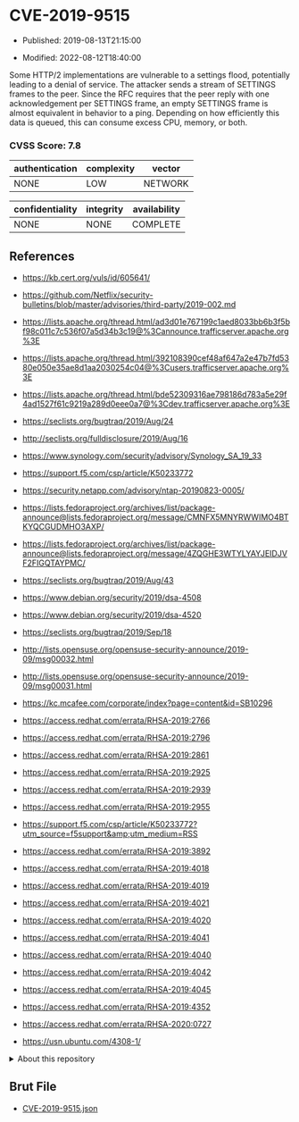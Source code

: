 # CVE-2019-9515

- Published: 2019-08-13T21:15:00

- Modified: 2022-08-12T18:40:00

Some HTTP/2 implementations are vulnerable to a settings flood, potentially leading to a denial of service. The attacker sends a stream of SETTINGS frames to the peer. Since the RFC requires that the peer reply with one acknowledgement per SETTINGS frame, an empty SETTINGS frame is almost equivalent in behavior to a ping. Depending on how efficiently this data is queued, this can consume excess CPU, memory, or both.

### CVSS Score: **7.8**

| authentication | complexity | vector |
| --- | --- | --- |
| NONE | LOW | NETWORK |

| confidentiality | integrity | availability |
| --- | --- | --- |
| NONE | NONE | COMPLETE |

## References

* https://kb.cert.org/vuls/id/605641/

* https://github.com/Netflix/security-bulletins/blob/master/advisories/third-party/2019-002.md

* https://lists.apache.org/thread.html/ad3d01e767199c1aed8033bb6b3f5bf98c011c7c536f07a5d34b3c19@%3Cannounce.trafficserver.apache.org%3E

* https://lists.apache.org/thread.html/392108390cef48af647a2e47b7fd5380e050e35ae8d1aa2030254c04@%3Cusers.trafficserver.apache.org%3E

* https://lists.apache.org/thread.html/bde52309316ae798186d783a5e29f4ad1527f61c9219a289d0eee0a7@%3Cdev.trafficserver.apache.org%3E

* https://seclists.org/bugtraq/2019/Aug/24

* http://seclists.org/fulldisclosure/2019/Aug/16

* https://www.synology.com/security/advisory/Synology_SA_19_33

* https://support.f5.com/csp/article/K50233772

* https://security.netapp.com/advisory/ntap-20190823-0005/

* https://lists.fedoraproject.org/archives/list/package-announce@lists.fedoraproject.org/message/CMNFX5MNYRWWIMO4BTKYQCGUDMHO3AXP/

* https://lists.fedoraproject.org/archives/list/package-announce@lists.fedoraproject.org/message/4ZQGHE3WTYLYAYJEIDJVF2FIGQTAYPMC/

* https://seclists.org/bugtraq/2019/Aug/43

* https://www.debian.org/security/2019/dsa-4508

* https://www.debian.org/security/2019/dsa-4520

* https://seclists.org/bugtraq/2019/Sep/18

* http://lists.opensuse.org/opensuse-security-announce/2019-09/msg00032.html

* http://lists.opensuse.org/opensuse-security-announce/2019-09/msg00031.html

* https://kc.mcafee.com/corporate/index?page=content&id=SB10296

* https://access.redhat.com/errata/RHSA-2019:2766

* https://access.redhat.com/errata/RHSA-2019:2796

* https://access.redhat.com/errata/RHSA-2019:2861

* https://access.redhat.com/errata/RHSA-2019:2925

* https://access.redhat.com/errata/RHSA-2019:2939

* https://access.redhat.com/errata/RHSA-2019:2955

* https://support.f5.com/csp/article/K50233772?utm_source=f5support&amp;utm_medium=RSS

* https://access.redhat.com/errata/RHSA-2019:3892

* https://access.redhat.com/errata/RHSA-2019:4018

* https://access.redhat.com/errata/RHSA-2019:4019

* https://access.redhat.com/errata/RHSA-2019:4021

* https://access.redhat.com/errata/RHSA-2019:4020

* https://access.redhat.com/errata/RHSA-2019:4041

* https://access.redhat.com/errata/RHSA-2019:4040

* https://access.redhat.com/errata/RHSA-2019:4042

* https://access.redhat.com/errata/RHSA-2019:4045

* https://access.redhat.com/errata/RHSA-2019:4352

* https://access.redhat.com/errata/RHSA-2020:0727

* https://usn.ubuntu.com/4308-1/

<details>
<summary>About this repository</summary> 

  This repository is part of the project [Live Hack CVE](https://github.com/Live-Hack-CVE). Main website can be found [www.live-hack.org](https://www.live-hack.org) 
  
  Made by [Sn0wAlice](https://github.com/Sn0wAlice) for the people that care about security and need to have a feed of the latest CVEs. Hope you enjoy it, don't forget to star the repo and follow me on [Twitter](https://twitter.com/Sn0wAlice) and [Github](https://github.com/Sn0wAlice). And that is my [personnal website](https://www.alice-snow.me/)

  - [Home Page](https://github.com/Live-Hack-CVE)
  - [Framework](https://github.com/Live-Hack-CVE/cve-framework)
  - [CVE database](https://github.com/Live-Hack-CVE/full_database)
  - [Changelog](https://github.com/Live-Hack-CVE/Changelog)
</details>

## Brut File

* [CVE-2019-9515.json](https://raw.githubusercontent.com/Live-Hack-CVE/full_database/main/cves/2019/CVE-2019-9515.json)

